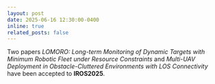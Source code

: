 ```yaml
---
layout: post
date: 2025-06-16 12:30:00-0400
inline: true
related_posts: false
---
```


Two papers <i>LOMORO: Long-term Monitoring of Dynamic Targets with Minimum Robotic Fleet under Resource Constraints</i>
and <i>Multi-UAV Deployment in Obstacle-Cluttered Environments with LOS Connectivity</i> have been accepted to <b>IROS2025</b>.

